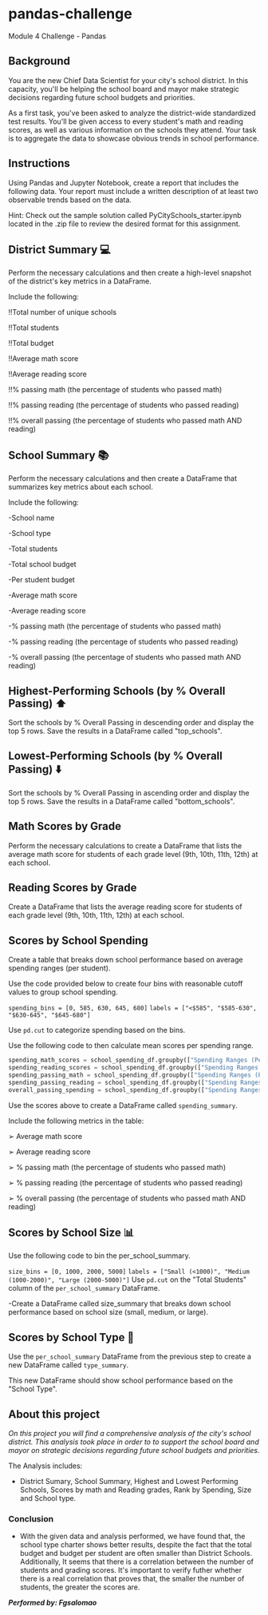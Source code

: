 # pandas-challenge
Module 4 Challenge - Pandas

## Background
You are the new Chief Data Scientist for your city's school district. In this capacity, you'll be helping the school board and mayor make strategic decisions regarding future school budgets and priorities.

As a first task, you've been asked to analyze the district-wide standardized test results. You'll be given access to every student's math and reading scores, as well as various information on the schools they attend. Your task is to aggregate the data to showcase obvious trends in school performance.

## Instructions
Using Pandas and Jupyter Notebook, create a report that includes the following data. Your report must include a written description of at least two observable trends based on the data.

Hint: Check out the sample solution called PyCitySchools_starter.ipynb located in the .zip file to review the desired format for this assignment.

## District Summary :computer:
Perform the necessary calculations and then create a high-level snapshot of the district's key metrics in a DataFrame.

Include the following:

!!Total number of unique schools

!!Total students

!!Total budget

!!Average math score

!!Average reading score

!!% passing math (the percentage of students who passed math)

!!% passing reading (the percentage of students who passed reading)

!!% overall passing (the percentage of students who passed math AND reading)

## School Summary :books: 
Perform the necessary calculations and then create a DataFrame that summarizes key metrics about each school.

Include the following:

-School name

-School type

-Total students

-Total school budget

-Per student budget

-Average math score

-Average reading score

-% passing math (the percentage of students who passed math)

-% passing reading (the percentage of students who passed reading)

-% overall passing (the percentage of students who passed math AND reading)

## Highest-Performing Schools (by % Overall Passing) :arrow_up:

Sort the schools by % Overall Passing in descending order and display the top 5 rows.
Save the results in a DataFrame called "top_schools".

## Lowest-Performing Schools (by % Overall Passing) :arrow_down:

Sort the schools by % Overall Passing in ascending order and display the top 5 rows.
Save the results in a DataFrame called "bottom_schools".

## Math Scores by Grade

Perform the necessary calculations to create a DataFrame that lists the average math score for students of each grade level (9th, 10th, 11th, 12th) at each school.

## Reading Scores by Grade

Create a DataFrame that lists the average reading score for students of each grade level (9th, 10th, 11th, 12th) at each school.

## Scores by School Spending

Create a table that breaks down school performance based on average spending ranges (per student).

Use the code provided below to create four bins with reasonable cutoff values to group school spending.

`spending_bins = [0, 585, 630, 645, 680]`
`labels = ["<$585", "$585-630", "$630-645", "$645-680"]`

Use `pd.cut` to categorize spending based on the bins.

Use the following code to then calculate mean scores per spending range.

```python
spending_math_scores = school_spending_df.groupby(["Spending Ranges (Per Student)"])["Average Math Score"].mean()
spending_reading_scores = school_spending_df.groupby(["Spending Ranges (Per Student)"])["Average Reading Score"].mean()
spending_passing_math = school_spending_df.groupby(["Spending Ranges (Per Student)"])["% Passing Math"].mean()
spending_passing_reading = school_spending_df.groupby(["Spending Ranges (Per Student)"])["% Passing Reading"].mean()
overall_passing_spending = school_spending_df.groupby(["Spending Ranges (Per Student)"])["% Overall Passing"].mean()
```

Use the scores above to create a DataFrame called `spending_summary`.

Include the following metrics in the table:

➢ Average math score

➢ Average reading score

➢ % passing math (the percentage of students who passed math)

➢ % passing reading (the percentage of students who passed reading)

➢ % overall passing (the percentage of students who passed math AND reading)

## Scores by School Size :bar_chart:
Use the following code to bin the per_school_summary.

`size_bins = [0, 1000, 2000, 5000]`
`labels = ["Small (<1000)", "Medium (1000-2000)", "Large (2000-5000)"]`
Use `pd.cut` on the "Total Students" column of the `per_school_summary` DataFrame.

-Create a DataFrame called size_summary that breaks down school performance based on school size (small, medium, or large).

## Scores by School Type :open_file_folder:
Use the `per_school_summary` DataFrame from the previous step to create a new DataFrame called `type_summary`.

This new DataFrame should show school performance based on the "School Type".

## About this project

*On this project you will find a comprehensive analysis of the city's school district. This analysis took place in order to to support the school board and mayor on strategic decisions regarding future school budgets and priorities.*

The Analysis includes: 
- District Sumary, School Summary, Highest and Lowest Performing Schools, Scores by math and Reading grades, Rank by Spending, Size and School type.

### Conclusion

- With the given data and analysis performed, we have found that, the school type charter shows better results, despite the fact that the total budget and budget per student are often smaller than District Schools. Additionally, It seems that there is a correlation between the number of students and grading scores. It's important to verify futher whether there is a real correlation that proves that, the smaller the number of students, the greater the scores are.

***Performed by: Fgsalomao***